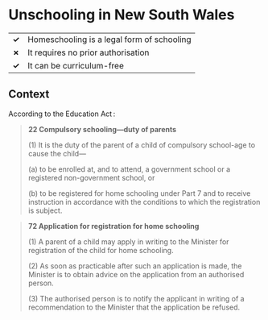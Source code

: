 # Unschooling in New South Wales
| | |
|-|-|
| __✓__ | Homeschooling is a legal form of schooling |
| __✗__ | It requires no prior authorisation |
| __✓__ | It can be curriculum-free |

## Context

According to the Education Act :

> **22 Compulsory schooling—duty of parents**
> 
> (1) It is the duty of the parent of a child of compulsory school-age to cause the child—
> 
> (a) to be enrolled at, and to attend, a government school or a registered non-government school, or
> 
> (b) to be registered for home schooling under Part 7 and to receive instruction in accordance with the conditions to which the registration is subject.

>
> **72 Application for registration for home schooling**
> 
> (1) A parent of a child may apply in writing to the Minister for registration of the child for home schooling.
> 
> (2) As soon as practicable after such an application is made, the Minister is to obtain advice on the application from an authorised person.
> 
> (3) The authorised person is to notify the applicant in writing of a recommendation to the Minister that the application be refused.
